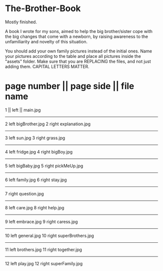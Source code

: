 # The-Brother-Book
Mostly finished.

A book I wrote for my sons, aimed to help the big brother/sister cope with the big changes that come with a newborn, 
by raising awareness to the unfamiliarity and novelty of this situation.

You should add your own family pictures instead of the initial ones.
Name your pictures according to the table and place all pictures inside the "assets" folder. Make sure that you are REPLACING the files, and not just adding them. CAPITAL LETTERS MATTER.

page number    ||  page side    ||      file name
===========================================================

1        ||        left       ||        main.jpg

-----------------------------------------------------------
2                left               bigBrother.jpg
2                right              explanation.jpg

-----------------------------------------------------------
3                left               sun.jpg
3                right              grass.jpg

-----------------------------------------------------------
4                left               fridge.jpg
4                right              bigBoy.jpg

-----------------------------------------------------------
5                left               bigBaby.jpg
5                right              pickMeUp.jpg

-----------------------------------------------------------
6                left               family.jpg
6                right              stay.jpg

-----------------------------------------------------------
7                right              question.jpg

-----------------------------------------------------------
8                left               care.jpg
8                right              help.jpg

-----------------------------------------------------------
9                left               embrace.jpg
9                right              caress.jpg

-----------------------------------------------------------
10               left               general.jpg
10               right              superBrothers.jpg

-----------------------------------------------------------
11               left               brothers.jpg
11               right              together.jpg

-----------------------------------------------------------
12               left               play.jpg
12               right              superFamily.jpg
